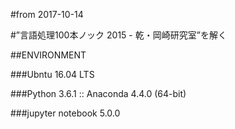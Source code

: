 #from 2017-10-14

#”言語処理100本ノック 2015 - 乾・岡崎研究室”を解く

##ENVIRONMENT

###Ubntu 16.04 LTS 

###Python 3.6.1 :: Anaconda 4.4.0 (64-bit)

###jupyter notebook 5.0.0

